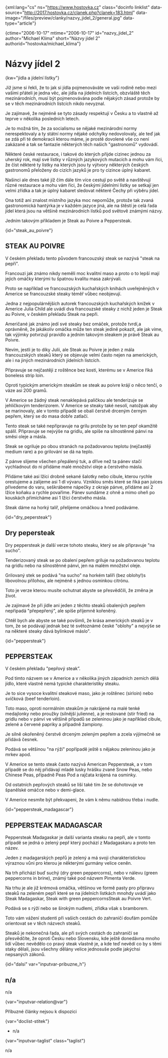 
{xml:lang="cs" ns="https://www.hostovka.cz" class="docinfo linklist" data-source="http://2017.hostovka.cz/clanek.php?clanek=183.html" data-image="/files/preview/clanky/nazvy\_jidel\_2/general.jpg" data-type="article"}

{ctime="2006-10-17" mtime="2006-10-17" id="nazvy\_jidel\_2" author="Michael Klíma" short="Názvy jídel 2" authorid="hostovka/michael_klima"}

# Názvy jídel 2

<!-- generated attribute kw by user_updatekw.sh on 2021-01-05, do not edit -->

{kw="jídla a jídelní lístky"}

Již jsme si řekli, že to jak si jídla pojmenováváte ve vaši rodině nebo mezi vašimi přáteli je jedna věc, ale jídla na jídelních lístcích, obzvláště těch mezinárodních, musí být pojmenovávána podle nějakých zásad protože by se v těch mezinárodních lístcích nikdo nevyznal.

Je zajímavé, že nejméně se tyto zásady respektují v Česku a to vlastně až teprve v několika posledních letech.

Je to možná tím, že za socialismu se nějaké mezinárodní normy nerespektovaly a ty státní normy nějaké odchylky nedovolovaly, ale teď jak se zdá při té demokracii kterou máme, je prostě dovolené vše co není zakázané a tak se fantazie některých těch našich "gastronomů" vydovádí.

Některé české restaurace, i takové do kterých přijde cizinec jednou za uherský rok, mají své lístky v různých jazykových mutacích a mohu vám říci, že číst některé ty lístky na kterých jsou ty výtvory některých českých gastronomů přeloženy do cizích jazyků je pro ty cizince úplný kabaret.

Našinci ale dnes také jíž čím dále tím více cestují po světě a navštěvují různé restaurace a mohu vám říci, že českými jídelními lístky se setkají jen velmi zřídka a tak je úplný kabaret sledovat některé Čechy při výběru jídel.

Ona totiž ani znalost místního jazyka moc nepomůže, protože tak zvaná gastronomická hantýrka je v každém jazyce jiná, ale na štěstí je celá řada jídel která jsou na většině mezinárodních lístků pod světově známými názvy.

Jedním takovým příkladem je Steak au Poivre a Peppersteak.

{id="steak\_au\_poivre"}

## STEAK AU POIVRE

V českém překladu tento původem francouzský steak se nazývá "steak na pepři".

Francouzi jak známo nikdy neměli moc kvalitní maso a proto o to lepší mají jejich omáčky kterými tu špatnou kvalitu masa zakrývali.

Proto se například ve francouzských kuchařských knihách uveřejněných v Americe se francouzské steaky téměř vůbec neobjevují.

Jedna z nejpopulárnějších autorek francouzských kuchařských knížek v Americe Julia Child ale uvádí dva francouzské steaky z nichž jeden je Steak au Poivre, v českém překladu Steak na pepři.

Američané jak známo jedí své steaky bez omáček, protože tvrdí,a oprávněně, že jakákoliv omáčka může ten steak jedině pokazit, ale jak víme, tak výjimky potvrzují pravidlo a jedním takovým steakem je právě Steak au Poivre.

Nevím, jestli je to díky Julii, ale Steak au Poivre je jeden z mála francouzských steaků který se objevuje velmi často nejen na amerických, ale i na jiných mezinárodních jídelních listcích.

Připravuje se nejčastěji z roštěnce bez kosti, kterému se v Americe říká boneless strip loin.

Oproti typickým americkým steakům se steak au poivre krájí o něco tenčí, o váze asi 200 gramů.

V Americe se žádný steak nenaklepává paličkou ale tenderizuje se jehličkovým tenderizorem. V Americe se steaky také nesolí, natožpak aby se marinovaly, ale v tomto případě se obalí čerstvě drceným černým pepřem, který se do masa dobře zatlačí.

Tento steak se také nepřipravuje na grilu protože by se ten pepř okamžitě spálil. Připravuje se nejvýše na gridlu, ale spíše na silnostěnné pánvi na směsi oleje a másla.

Steak se ogriluje po obou stranách na požadovanou teplotu (nejčastěji medium rare) a po grilování se dá na teplo.

Z pánve slijeme všechen přepálený tuk, a dříve než ta pánev stačí vychladnout do ni přidáme malé množství oleje a čerstvého másla.

Přidáme také asi lžíci drobně sekané šalotky nebo cibule, kterou rychle orestujeme a zalijeme asi 1 dl vývaru. Vzniklou směs které se říká pan juices přivedeme do varu, seškrábeme nápečky z okraje pánve, přidáme asi 2 lžíce koňaku a rychle povaříme. Pánev sundáme z ohně a mimo oheň po kouskách přimícháme asi 1 lžíci čerstvého másla.

Steak dáme na horký talíř, přelijeme omáčkou a hned podáváme.

{id="dry_pepersteak"}

## Dry pepersteak

Dry peppersteak je další verze tohoto steaku, který se ale připravuje "na sucho".

Tenderizovaný steak se po obalení pepřem griluje na požadovanou teplotu na gridlu nebo na silnostěnné pánvi, jen na malém množství oleje.

Grilovaný stek se podává "na sucho" na horkém talíři (bez oblohy!)s libovolnou přílohou, ale nejméně s jednou osminkou citrónu.

Toto je verze kterou musíte ochutnat abyste se přesvědčili, že změna je život.

Je zajímavé že při jídle ani jeden z těchto steaků obalených pepřem nepřipadá "přepepřený", ale spíše příjemně kořeněný.

Chtěl bych ale abyste se také povšimli, že krása amerických steaků je v tom, že se podávají jednak bez té světoznámé české "oblohy" a nejvýše se na některé steaky dává bylinkové máslo".

{id="peppersteak"}

## PEPPERSTEAK

V českém překladu "pepřový steak”.

Pod tímto názvem se v Americe a v několika jiných západních zemích dělá jídlo, které vlastně nemá typické charakteristiky steaku.

Je to sice vysoce kvalitní steakové maso, jako je roštěnec (sirloin) nebo svíčková (beef tenderloin).

Toto maso, oproti normálním steakům je nakrájené na malé tenké medajlonky nebo proužky (silnější julienne), a je restované (stir fried) na gridlu nebo v pánvi ve většině případů se zeleninou jako je například cibule, zelené a červené papriky a případně žampiony.

Je silně okořeněný čerstvě drceným zeleným pepřem a zcela výjimečně se přidává česnek.

Podává se většinou "na rýži" popřípadě ještě s nějakou zeleninou jako je mrkev apod.

V Americe se tento steak často nazývá American Peppersteak, a v tom případě se do něj přidávají mladé lusky hrášku zvané Snow Peas, nebo Chinese Peas, případně Peas Pod a rajčata krájená na osminky.

Od ostatních pepřových steaků se liší také tím že se dohotovuje ve španělské omáčce nebo v demi-glace.

V Americe nesmíte být překvapeni, že vám k němu nabídnou třeba i nudle.

{id="peppersteak_madagascar"}

## PEPPERSTEAK MADAGASCAR

Peppersteak Madagaskar je další varianta steaku na pepři, ale v tomto případě se jedná o zelený pepř který pochází z Madagaskaru a proto ten název.

Jeden z madagarských pepřů je zelený a má svoji charakteristickou výraznou vůni pro kterou je některými gurmány velice ceněn.

Na trh přichází buď suchý (dry green peppercorns), nebo v nálevu (green peppercorns in brine), známý také pod názvem Pimenta Verde.

Na trhu je ale již krémová omáčka, většinou ve formě pasty pro přípravu steaků na zeleném pepři které se na jídelních lístkách mnohdy uvádí jako Steak Madagaskar, Steak with green peppercornsSteak au Poivre Vert.

Podává se s rýží nebo se širokým nudlemi, zřídka však s bramborem.

Toto vám vážení studenti při vašich cestách do zahraničí doufám pomůže orientovat se v těch názvech steaků.

Steaků je nekonečná řada, ale při svých cestách do zahraničí se přesvědčíte, že oproti Česku nebo Slovensku, kde ještě donedávna mnoho lidí vůbec nevědělo co pravý steak vlastně je, a kde teď nevědí co by s těmi staky dělali, jsou všechny dělány velice jednosuše podle jakýchsi nepsaných zákonů.

{id="dalsi" var="inputvar-pribuzne_h"}

## n/a

n/a

{var="inputvar-relation@var"}

Příbuzné články nejsou k dispozici

{var="doclist-stitek"}

  * n/a

{var="inputvar-taglist" class="taglist"}

n/a


